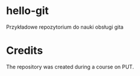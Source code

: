 # hello-git
Przykładowe repozytorium do nauki obsługi gita
# Credits
The repository was created during a course on PUT.
